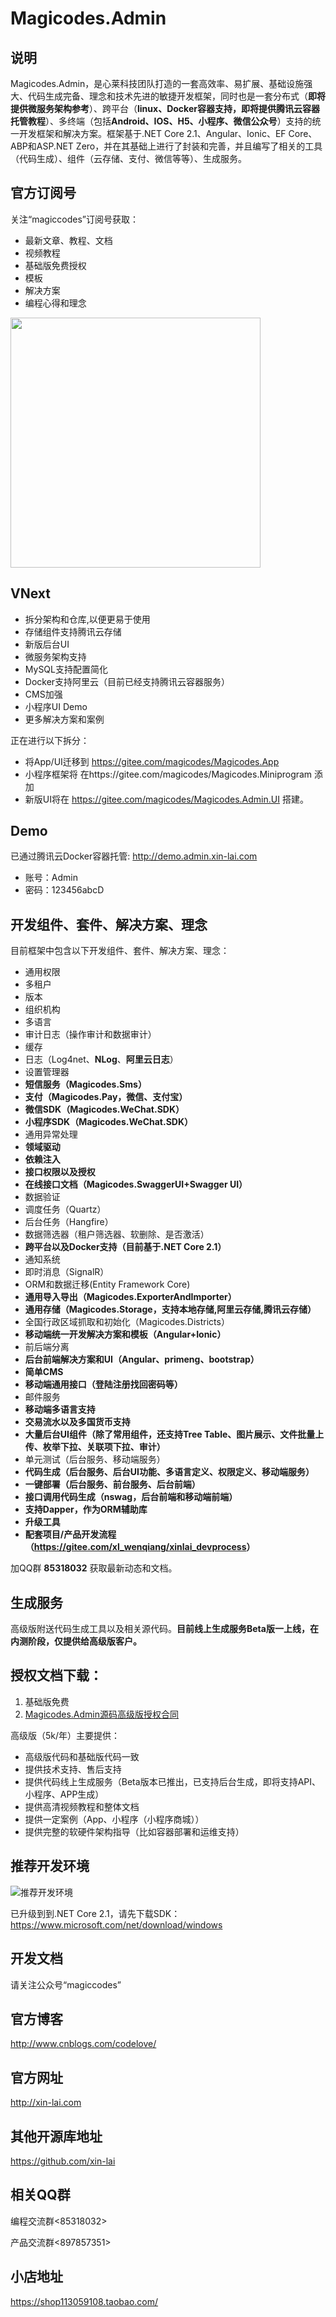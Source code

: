 # Magicodes.Admin

<!-- ![关注订阅号](./res/订阅号.jpg) -->
## 说明

Magicodes.Admin，是心莱科技团队打造的一套高效率、易扩展、基础设施强大、代码生成完备、理念和技术先进的敏捷开发框架，同时也是一套分布式（**即将提供微服务架构参考**）、跨平台（**linux、Docker容器支持，即将提供腾讯云容器托管教程**）、多终端（包括**Android、IOS、H5、小程序、微信公众号**）支持的统一开发框架和解决方案。框架基于.NET Core 2.1、Angular、Ionic、EF Core、ABP和ASP.NET Zero，并在其基础上进行了封装和完善，并且编写了相关的工具（代码生成）、组件（云存储、支付、微信等等）、生成服务。

## 官方订阅号

关注“magiccodes”订阅号获取：

* 最新文章、教程、文档
* 视频教程
* 基础版免费授权
* 模板
* 解决方案
* 编程心得和理念

<img src="./res/activity.jpg" width="400" />

## VNext

* 拆分架构和仓库,以便更易于使用
* 存储组件支持腾讯云存储
* 新版后台UI
* 微服务架构支持
* MySQL支持配置简化
* Docker支持阿里云（目前已经支持腾讯云容器服务）
* CMS加强
* 小程序UI Demo
* 更多解决方案和案例

正在进行以下拆分：
- 将App/UI迁移到 https://gitee.com/magicodes/Magicodes.App
- 小程序框架将 在https://gitee.com/magicodes/Magicodes.Miniprogram 添加
- 新版UI将在 https://gitee.com/magicodes/Magicodes.Admin.UI 搭建。

## Demo

已通过腾讯云Docker容器托管:
http://demo.admin.xin-lai.com

* 账号：Admin
* 密码：123456abcD

## 开发组件、套件、解决方案、理念

目前框架中包含以下开发组件、套件、解决方案、理念：

* 通用权限
* 多租户
* 版本
* 组织机构
* 多语言
* 审计日志（操作审计和数据审计）
* 缓存
* 日志（Log4net、**NLog**、**阿里云日志**）
* 设置管理器
* **短信服务（Magicodes.Sms）**
* **支付（Magicodes.Pay，微信、支付宝）**
* **微信SDK（Magicodes.WeChat.SDK）**
* **小程序SDK（Magicodes.WeChat.SDK）**
* 通用异常处理
* **领域驱动**
* **依赖注入**
* **接口权限以及授权**
* **在线接口文档（Magicodes.SwaggerUI+Swagger UI）**
* 数据验证
* 调度任务（Quartz）
* 后台任务（Hangfire）
* 数据筛选器（租户筛选器、软删除、是否激活）
* **跨平台以及Docker支持（目前基于.NET Core 2.1）**
* 通知系统
* 即时消息（SignalR）
* ORM和数据迁移(Entity Framework Core)
* **通用导入导出（Magicodes.ExporterAndImporter）**
* **通用存储（Magicodes.Storage，支持本地存储,阿里云存储,腾讯云存储）**
* 全国行政区域抓取和初始化（Magicodes.Districts）
* **移动端统一开发解决方案和模板（Angular+Ionic）**
* 前后端分离
* **后台前端解决方案和UI（Angular、primeng、bootstrap）**
* **简单CMS**
* **移动端通用接口（登陆注册找回密码等）**
* 邮件服务
* **移动端多语言支持**
* **交易流水以及多国货币支持**
* **大量后台UI组件（除了常用组件，还支持Tree Table、图片展示、文件批量上传、枚举下拉、关联项下拉、审计）**
* 单元测试（后台服务、移动端服务）
* **代码生成（后台服务、后台UI功能、多语言定义、权限定义、移动端服务）**
* **一键部署（后台服务、前台服务、后台前端）**
* **接口调用代码生成（nswag，后台前端和移动端前端）**
* **支持Dapper，作为ORM辅助库**
* **升级工具**
* **配套项目/产品开发流程（<https://gitee.com/xl_wenqiang/xinlai_devprocess>）**

加QQ群 **85318032** 获取最新动态和文档。

## 生成服务

 高级版附送代码生成工具以及相关源代码。**目前线上生成服务Beta版一上线，在内测阶段，仅提供给高级版客户。**

## 授权文档下载：

1. 基础版免费
2. [Magicodes.Admin源码高级版授权合同](Magicodes.Admin源码高级版授权合同.doc)

高级版（5k/年）主要提供：

* 高级版代码和基础版代码一致
* 提供技术支持、售后支持
* 提供代码线上生成服务（Beta版本已推出，已支持后台生成，即将支持API、小程序、APP生成）
* 提供高清视频教程和整体文档
* 提供一定案例（App、小程序（小程序商城））
* 提供完整的软硬件架构指导（比如容器部署和运维支持）

## 推荐开发环境

![推荐开发环境](./documents/Magicodes.Admin推荐开发环境.png)

已升级到到.NET Core 2.1，请先下载SDK：<https://www.microsoft.com/net/download/windows>

## 开发文档

请关注公众号“magiccodes”

## 官方博客

<http://www.cnblogs.com/codelove/>

## 官方网址

<http://xin-lai.com>

## 其他开源库地址

<https://github.com/xin-lai>

## 相关QQ群

编程交流群<85318032>

产品交流群<897857351>

## 小店地址

<https://shop113059108.taobao.com/>
